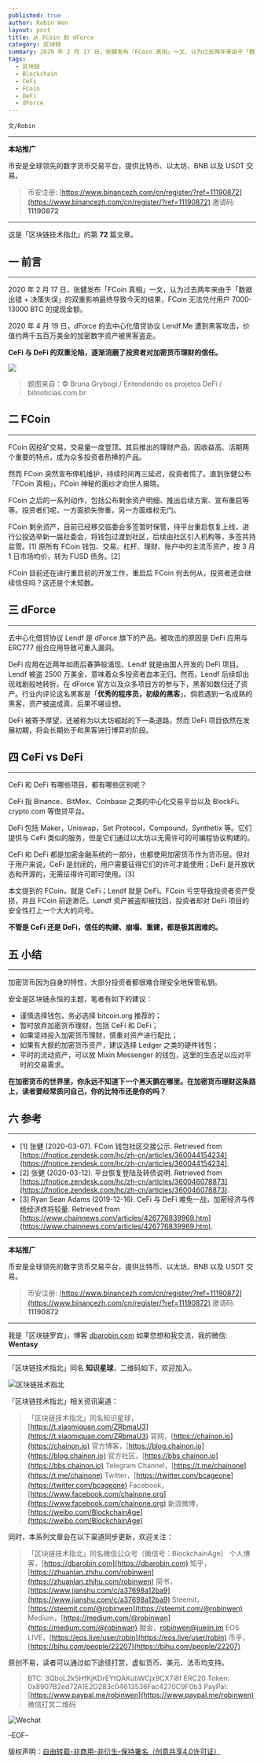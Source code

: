 ```yaml
---
published: true
author: Robin Wen
layout: post
title: 从 FCoin 到 dForce
category: 区块链
summary: 2020 年 2 月 17 日，张健发布「FCoin 真相」一文，认为过去两年来由于「数据出错 + 决策失误」的双重影响最终导致今天的结果，FCoin 无法兑付用户 7000-13000 BTC 的提现金额。2020 年 4 月 19 日，dForce 的去中心化借贷协议 Lendf.Me 遭到黑客攻击，价值约两千五百万美金的加密数字资产被黑客盗走。CeFi 与 DeFi 的双重沦陷，逐渐消磨了投资者对加密货币理财的信任。在加密货币的世界里，你永远不知道下一个黑天鹅在哪里。在加密货币理财这条路上，读者要经常质问自己，你的比特币还是你的吗？
tags:
  - 区块链
  - Blockchain
  - CeFi
  - FCoin
  - DeFi
  - dForce
---
```


`文/Robin`

***

**本站推广**

币安是全球领先的数字货币交易平台，提供比特币、以太坊、BNB 以及 USDT 交易。

> 币安注册: [https://www.binancezh.com/cn/register/?ref=11190872](https://www.binancezh.com/cn/register/?ref=11190872)
> 邀请码: **11190872**

***

这是「区块链技术指北」的第 **72** 篇文章。

## 一 前言
***

2020 年 2 月 17 日，张健发布「FCoin 真相」一文，认为过去两年来由于「数据出错 + 决策失误」的双重影响最终导致今天的结果，FCoin 无法兑付用户 7000-13000 BTC 的提现金额。

2020 年 4 月 19 日，dForce 的去中心化借贷协议 Lendf.Me 遭到黑客攻击，价值约两千五百万美金的加密数字资产被黑客盗走。

**CeFi 与 DeFi 的双重沦陷，逐渐消磨了投资者对加密货币理财的信任。**

![](https://cdn.dbarobin.com/nlq5ndh.png)

> 题图来自：© Bruna Grybogi / Entendendo os projetos DeFi / bitnoticias.com.br

## 二 FCoin
***

FCoin 因挖矿交易，交易量一度登顶。其后推出的理财产品，因收益高、活期两个重要的特点，成为众多投资者热捧的产品。

然而 FCoin 突然宣布停机维护，持续时间再三延迟，投资者慌了。直到张健公布「FCoin 真相」，FCoin 神秘的面纱才向世人揭晓。

FCoin 之后的一系列动作，包括公布剩余资产明细、推出后续方案、宣布重启等等。投资者们呢，一方面损失惨重，另一方面维权无门。

FCoin 剩余资产，目前已经移交临委会多签暂时保管，待平台重启恢复上线，进行公投选举新一届社委会，将钱包过渡到社区，后续由社区引入机构等，多签共持监管。[1] 原所有 FCoin 钱包、交易、杠杆、理财、账户中的主流币资产，按 3 月 1 日市场均价，转为 FUSD 债务。[2]

FCoin 目前还在进行重启前的开发工作，重启后 FCoin 何去何从，投资者还会继续信任吗？这还是个未知数。

## 三 dForce
***

去中心化借贷协议 Lendf 是 dForce 旗下的产品。被攻击的原因是 DeFi 应用与 ERC777 组合应用导致可重入漏洞。

DeFi 应用在近两年如雨后春笋般涌现，Lendf 就是由国人开发的 DeFi 项目。Lendf 被盗 2500 万美金，意味着众多投资者血本无归。然而，Lendf 后续却出现戏剧般地转折。在 dForce 官方以及众多项目方的参与下，黑客如数归还了资产。行业内评论这名黑客是「**优秀的程序员，初级的黑客**」。倘若遇到一名成熟的黑客，资产被盗成真，后果不堪设想。

DeFi 被寄予厚望，还被称为以太坊崛起的下一条道路。然而 DeFi 项目依然在发展初期，将会长期处于和黑客进行博弈的阶段。

## 四 CeFi vs DeFi
***

CeFi 和 DeFi 有哪些项目，都有哪些区别呢？

CeFi 指 Binance、BitMex、Coinbase 之类的中心化交易平台以及 BlockFi、crypto.com 等借贷平台。

DeFi 包括 Maker，Uniswap，Set Protocol，Compound，Synthetix 等。它们提供与 CeFi 类似的服务，但是它们通过以太坊以无需许可的可编程协议构建的。

CeFi 和 DeFi 都是加密金融系统的一部分，也都使用加密货币作为货币层。但对于用户来说，CeFi 是封闭的，用户需要征得它们的许可才能使用；DeFi 是开放状态和开源的，无需征得许可即可使用。[3]

本文提到的 FCoin，就是 CeFi；Lendf 就是 DeFi。FCoin 亏空导致投资者资产受损，并且 FCoin 前途渺茫。Lendf 资产被盗却被找回，投资者却对 DeFi 项目的安全性打上一个大大的问号。

**不管是 CeFi 还是 DeFi，信任的构建、崩塌、重建，都是极其困难的。**

## 五 小结
***

加密货币因为自身的特性，大部分投资者都很难合理安全地保管私钥。

安全是区块链永恒的主题，笔者有如下的建议：

* 谨慎选择钱包，务必选择 bitcoin.org 推荐的；
* 暂时放弃加密货币理财，包括 CeFi 和 DeFi；
* 如果坚持投入加密货币理财，慎重对资产进行配比；
* 如果有大额的加密货币资产，建议选择 Ledger 之类的硬件钱包；
* 平时的流动资产，可以放 Mixin Messenger 的钱包，这里的生态足以应对平时的交易需求。

**在加密货币的世界里，你永远不知道下一个黑天鹅在哪里。在加密货币理财这条路上，读者要经常质问自己，你的比特币还是你的吗？**

## 六 参考
***

* [1] 张健 (2020-03-07). FCoin 钱包社区交接公示. Retrieved from [https://fnotice.zendesk.com/hc/zh-cn/articles/360044154234](https://fnotice.zendesk.com/hc/zh-cn/articles/360044154234).
* [2] 张健 (2020-03-12). 平台恢复登陆及转债说明. Retrieved from [https://fnotice.zendesk.com/hc/zh-cn/articles/360046078873](https://fnotice.zendesk.com/hc/zh-cn/articles/360046078873).
* [3] Ryan Sean Adams (2019-12-16). CeFi 与 DeFi 难免一战，加密经济与传统经济终将较量. Retrieved from [https://www.chainnews.com/articles/426776839969.htm](https://www.chainnews.com/articles/426776839969.htm).

***

**本站推广**

币安是全球领先的数字货币交易平台，提供比特币、以太坊、BNB 以及 USDT 交易。

> 币安注册: [https://www.binancezh.com/cn/register/?ref=11190872](https://www.binancezh.com/cn/register/?ref=11190872)
> 邀请码: **11190872**

***

我是「区块链罗宾」，博客 [dbarobin.com](https://dbarobin.com/)
如果您想和我交流，我的微信: **Wentasy**

***

「区块链技术指北」同名 **知识星球**，二维码如下，欢迎加入。

![区块链技术指北](https://cdn.dbarobin.com/3YzonTR.png)

「区块链技术指北」相关资讯渠道：

> 「区块链技术指北」同名知识星球，[https://t.xiaomiquan.com/ZRbmaU3](https://t.xiaomiquan.com/ZRbmaU3)
> 官网，[https://chainon.io](https://chainon.io)
> 官方博客，[https://blog.chainon.io](https://blog.chainon.io)
> 官方社区，[https://bbs.chainon.io](https://bbs.chainon.io)
> Telegram Channel，[https://t.me/chainone](https://t.me/chainone)
> Twitter，[https://twitter.com/bcageone](https://twitter.com/bcageone)
> Facebook，[https://www.facebook.com/chainone.org](https://www.facebook.com/chainone.org)
> 新浪微博，[https://weibo.com/BlockchainAge](https://weibo.com/BlockchainAge)

同时，本系列文章会在以下渠道同步更新，欢迎关注：

> 「区块链技术指北」同名微信公众号（微信号：BlockchainAge）
> 个人博客，[https://dbarobin.com](https://dbarobin.com)
> 知乎，[https://zhuanlan.zhihu.com/robinwen](https://zhuanlan.zhihu.com/robinwen)
> 简书，[https://www.jianshu.com/c/a37698a12ba9](https://www.jianshu.com/c/a37698a12ba9)
> Steemit，[https://steemit.com/@robinwen](https://steemit.com/@robinwen)
> Medium，[https://medium.com/@robinwan](https://medium.com/@robinwan)
> 掘金，[robinwen@juejin.im](https://juejin.im/user/5673ccae60b2260ee435f89a/posts)
> EOS LIVE，[https://eos.live/user/robin](https://eos.live/user/robin)
> 币乎，[https://bihu.com/people/22207](https://bihu.com/people/22207)

原创不易，读者可以通过如下途径打赏，虚拟货币、美元、法币均支持。

> BTC: 3QboL2k5HfKjKDrEYtQAKubWCjx9CX7i8f
> ERC20 Token: 0x8907B2ed72A1E2D283c04613536Fac4270C9F0b3
> PayPal: [https://www.paypal.me/robinwen](https://www.paypal.me/robinwen)
> 微信打赏二维码

![Wechat](https://cdn.dbarobin.com/SzoNl5b.jpg)

–EOF–

版权声明：[自由转载-非商用-非衍生-保持署名（创意共享4.0许可证）](http://creativecommons.org/licenses/by-nc-nd/4.0/deed.zh)
